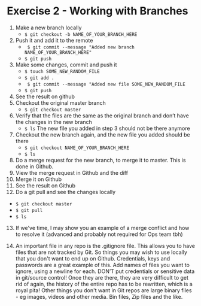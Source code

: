 # Exercise 2 - Working with Branches

1. Make a new branch locally
   - ` $ git checkout -b NAME_OF_YOUR_BRANCH_HERE `
2. Push it and add it to the remote
   - ` $ git commit --message "Added new branch NAME_OF_YOUR_BRANCH_HERE"`
   - ` $ git push `
3. Make some changes, commit and push it
   - ` $ touch SOME_NEW_RANDOM_FILE `
   - ` $ git add . `
   - ` $ git commit --message "Added new file SOME_NEW_RANDOM_FILE`
   - ` $ git push `
4. See the result on github
5. Checkout the original master branch
   - ` $ git checkout master `
6. Verify that the files are the same as the original branch and don’t have the changes in the new branch
   - ` $ ls `
   The new file you added in step 3 should not be there anymore
7. Checkout the new branch again, and the new file you added should be there
   - ` $ git checkout NAME_OF_YOUR_BRANCH_HERE `
   - ` $ ls `
8. Do a merge request for the new branch, to merge it to master. This is done in Github.
9. View the merge request in Github and the diff
10. Merge it on Github
11. See the result on Github
12. Do a git pull and see the changes locally
   - ` $ git checkout master `
   - ` $ git pull `
   - ` $ ls `   

13. If we've time, I may show you an example of a merge conflict and how to resolve it (advanced and probably not required for Ops team tbh)

14. An important file in any repo is the .gitignore file. This allows you to have files that are not tracked by Git. So things you may wish to use locally that you don't want to end up on Github. Credentials, keys and passwords are a great example of this. Add names of files you want to ignore, using a newline for each.
DON’T put credentials or sensitive data in git/source control! Once they are there, they are very difficult to get rid of again, the history of the entire repo has to be rewritten, which is a royal pita! Other things you don't want in Git repos are large binary files - eg images, videos and other media. Bin files, Zip files and the like.